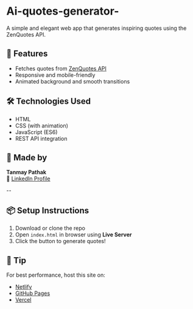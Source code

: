 # Ai-quotes-generator-

A simple and elegant web app that generates inspiring quotes using the ZenQuotes API.

## 🚀 Features
- Fetches quotes from [ZenQuotes API](https://zenquotes.io/)
- Responsive and mobile-friendly
- Animated background and smooth transitions

## 🛠️ Technologies Used
- HTML
- CSS (with animation)
- JavaScript (ES6)
- REST API integration

## 🙌 Made by
**Tanmay Pathak**  
🔗 [LinkedIn Profile](https://www.linkedin.com/in/tanmay-pathak-752b15331)

--

## 📦 Setup Instructions

1. Download or clone the repo
2. Open `index.html` in browser using **Live Server**
3. Click the button to generate quotes!

## 🧠 Tip

For best performance, host this site on:
- [Netlify](https://netlify.com)
- [GitHub Pages](https://pages.github.com)
- [Vercel](https://vercel.com)
